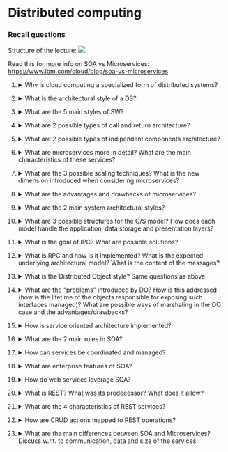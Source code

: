 # Distributed computing

### Recall questions

Structure of the lecture:
![](../../..//CLD/cds2.png) 
 
Read this for more info on SOA vs Microservices: https://www.ibm.com/cloud/blog/soa-vs-microservices


1. <details markdown=1><summary markdown="span"> Why is cloud computing a specialized form of distributed systems? </summary>
    
    \
    CC is a ==specialized form of DS that introduces utilization models for remotely provisioning scalable and measured resources==. \
    It appears an ==one whole resources== to the users and relies on ==messages for communication==.

</details>

2. <details markdown=1><summary markdown="span"> What is the architectural style of a DS? </summary>
    
    \
    Defines the ==hardware architecture of the system and the role of each component==. The logical view is handled by the the SW architecture.

</details>

3. <details markdown=1><summary markdown="span"> What are the 5 main styles of SW? </summary>
    
    \
    5 main styles:
    - ==call and return==;
    - ==indipendent components==: multiple decoupled component;
    - datacentered;
    - data flow;
    - virtual machine.

</details>

4. <details markdown=1><summary markdown="span"> What are 2 possible types of call and return architecture? </summary>
    
    \
    Call and return:
    1. ==top down approach== to break functions into multiple ==sub-procedures (components)== executed by multiple nodes calling them (==messages = call to function==);
    2. layered approach to create ==multiple layers of abstraction, as seen for example in communication protocols==.

</details>

5. <details markdown=1><summary markdown="span"> What are 2 possible types of indipendent components architecture? </summary>
    
    \
    Indipendent components:
    1. ==event based==, in which each process can interact with each other through ==lists of events==. A process can publish his list of events and the "interested" processes can subscribe to that list.
    2. ==microservices==

</details>

6. <details markdown=1><summary markdown="span"> What are microservices more in detail? What are the main characteristics of these services? </summary>
    
    \
    Architectural style that ==structures an application as a collection of services== that are:
    - highly mantainable and testable
    - ==loosely coupled==
    - ==indipendently deployable==
    - managed by a small team

</details>

7. <details markdown=1><summary markdown="span"> What are the 3 possible scaling techniques? What is the new dimension introduced when considering microservices? </summary>
    
    \
    ![](../../..//CLD/cds1.png) \
    Microservices allow for ==functional scaling==, i.e. scaling only those services that are creating a bottlebeck (impossible with duplication or data partitioning.)

</details>

8. <details markdown=1><summary markdown="span"> What are the advantages and drawbacks of microservices? </summary>
    
    \
    Advantages: besides the ones mentioned before, the are:
    - ==fault isolation==
    - possibility for ==continous delivery and deployment==  

    Drawbacks:
    - deciding ==which microservices to use is not simple==;
    - a micro-services based cloud is as ==hard to manage as a distributed systems==, so all the problems of DS apply.

</details>

9. <details markdown=1><summary markdown="span"> What are the 2 main system architectural styles? </summary>
    
    \
    SA styles:
    - ==client/server (C/S)==
    - ==p2p: highly scalable and decentralized, need to handle consistency==

</details>

10. <details markdown=1><summary markdown="span"> What are 3 possible structures for the C/S model? How does each model handle the application, data storage and presentation layers?</summary>
    
    \
    Three modes:
    - ==thin client==: server handles data and application logic, client handles the presentation;
    - ==fat client==: server handles data, client handles application logic and presentation;
    - ==multi tiered==: data storage, application logic and presentation are seen as multiple tiers that can be scaled according to the needs of the users.

</details>

11. <details markdown=1><summary markdown="span"> What is the goal of IPC? What are possible solutions? </summary>
    
    \
    IPC ==connects the SW components and allows them to share data in form of messages==. \
    Solutions:
    - ==RPC== : procedural style
    - ==DO/DOF== : OO style
    - ==SOA==: service oriented

</details>

12. <details markdown=1><summary markdown="span"> What is RPC and how is it implemented? What is the expected underlying architectural model? What is the content of the messages? </summary>
    
    \
    Remote procedure call ==allows to execute procedures (functions) on other machines==. It is implemented as ==RPC Library== and ==RPC Service==. The underlying architectural model is a ==C/S model==. \
    The ==messages are automatically created and contain all the value necessary to compute the final result==. Note that messages must be ==marshalled== to be able to be sent between nodes.

</details>

13. <details markdown=1><summary markdown="span">  What is the Distributed Object style? Same questions as above.</summary>
    
    \
    Like ==RPC for OO==, but the ==methods are exposed by objects through interfaces==. The underlying arch. model is C/S.  

</details>

14. <details markdown=1><summary markdown="span"> What are the "problems" introduced by DO?  How is this addressed (how is the lifetime of the objects responsible for exposing such interfaces managed)? What are possible ways of marshaling in the OO case and the advantages/drawbacks?</summary>
    
    \
    RPC is stateless, but DO must take into account the state of the objects and their lifetime.  \
    For what regards the objects exposing the interfaces, it depends on the model:
    - ==server based==: object has its own life
    - ==client based==: object creating only to execute the remote procedure

    For what regards marshaling, it can either be done by ==value==, duplicating the object, or ==by reference, through an object proxy and an object skeleton== - the latter being more consistent but also more complex.

</details>

15. <details markdown=1><summary markdown="span"> How is service oriented architecture implemented? </summary>
    
    \
    A ==software component== with the following characteristics is ==incapsulated in a service==:
    - ==explicit boundaries==
    - ==autonomous services==: indipently deployable, failure tolerant, etc...;
    - ==shared schema and contracts==: contracts expose the structure of services/messages;
    - ==compatibility based on policies==

</details>

16. <details markdown=1><summary markdown="span"> What are the 2 main roles in SOA? </summary>
    
    \
    We have 2 major roles:
    - service ==provider==
    - service ==consumer==
    
    And 3 components:
    - service consumer and provider
    - service ==registry==: it contains ==metadata on available services== and the server in which they are ==located==

</details>

17. <details markdown=1><summary markdown="span"> How can services be coordinated and managed? </summary>
    
    \
    We have 2 ways of managing services:
    - ==orchestration: the orchestrator coordinates the services==
    - ==choreography==: no orchestrator

</details>

18. <details markdown=1><summary markdown="span">  What are enterprise features of SOA?</summary>
    
    \
    Features:
    - ==Standardized service contract==: to facilitate interoperability
    - ==Loose coupling== 
    - ==Abstraction==: to hide technical implementation details
    - ==Autonomy==: services control themselves
    - ==Lack of state==:  stateless to foster reuse and multiple customers support
    - ==Discoverability==: description documents other then schema and contract
    - ==Composability==: by means of orchestration/choreography

</details>

19. <details markdown=1><summary markdown="span"> How do web services leverage SOA? </summary>
    
    \
    ![](../../..//CLD/cds3.png)

</details>

20. <details markdown=1><summary markdown="span">  What is REST? What was its predecessor? What does it allow?</summary>
    
    \
    Created as an alternative to SOAP, ==REST stands for Representational State Transfer== and allows to ==use HTTP methods to implement operations requested by Web Services==.

</details>

21. <details markdown=1><summary markdown="span"> What are the 4 characteristics of REST services? </summary>
    
    \
    REST services follow 4 basic design principles:
    - be ==stateless==
    - use ==HTTP methods explicitely==
    - transfer ==XML,JSON== or both
    - ==expose directory structure like URIs==

</details>

22. <details markdown=1><summary markdown="span"> How are CRUD actions mapped to REST operations? </summary>
    
    \
    Mappings:
    - create $\to$ POST
    - retrieve $\to$ GET
    - update/change state $\to$ PUT
    - remove/delete $\to$ DELETE

</details>

23. <details markdown=1><summary markdown="span"> What are the main differences between SOA and Microservices? Discuss w.r.t. to communication, data and size of the services. </summary>
    
    \
    SOA:
    - communication: ==slow, complex, uses SOAP==
    - data: ==global data model + shared server==
    - size: ==few large services==

    Microservices:
    - communication: ==REST + message broker==
    - data: ==each microservice has its own server==
    - size: ==many small services==

</details>